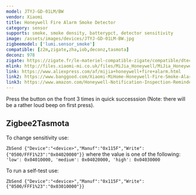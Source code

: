 ```yaml
---
model: JTYJ-GD-01LM/BW
vendor: Xiaomi
title: Honeywell Fire Alarm Smoke Detector
category: sensor
supports: smoke, smoke density, batterypct, detector sensitivity
image: /assets/images/devices/JTYJ-GD-01LM-BW.jpg
zigbeemodel: ['lumi.sensor_smoke']
compatible: [z2m,zigate,zha,iob,deconz,tasmota]
deconz: 978
zigate: https://zigate.fr/le-materiel-compatible-zigate/compatible/dtecteurdefume
mlink: http://files.xiaomi-mi.co.uk/files/MiJia_Honeywell/MiJia_Honeywell_Smoke_Detector_EN.pdf
link: https://www.aliexpress.com/af/mijia+honeywell+fire+alarm.html
link2: https://www.banggood.com/Xiaomi-MiHome-Honeywell-Fire-Smoke-Alarm-Detector-Remote-Alert-Photoelectric-Smoke-Sensor-p-1148105.html
link3: https://www.amazon.com/Honeywell-Notification-Inspection-Reminder-Compatible/dp/B078PYHBMD
---
```


Press the button on the front 3 times in quick successsion (Note: there will be a rather loud beep on first press).

## Zigbee2Tasmota

To change sensitivity use:

`ZbSend {"Device":"<device>","Manuf":"0x115F","Write":{"0500/FFF1%23":"0x04020000"}}` where the value is one of the following: `'low': 0x04010000, 'medium': 0x04020000, 'high': 0x04030000`

To run a self-test use:

`ZbSend {"Device":"<device>","Manuf":"0x115F","Write":{"0500/FFF1%23":"0x03010000"}}`
